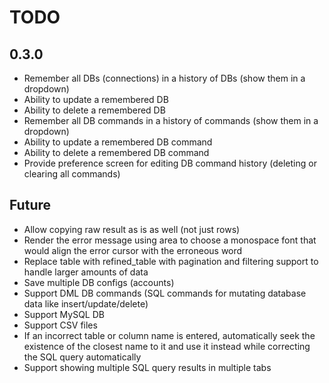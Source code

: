 # TODO

## 0.3.0
- Remember all DBs (connections) in a history of DBs (show them in a dropdown)
- Ability to update a remembered DB
- Ability to delete a remembered DB
- Remember all DB commands in a history of commands (show them in a dropdown)
- Ability to update a remembered DB command
- Ability to delete a remembered DB command
- Provide preference screen for editing DB command history (deleting or clearing all commands)

## Future
- Allow copying raw result as is as well (not just rows)
- Render the error message using area to choose a monospace font that would align the error cursor with the erroneous word
- Replace table with refined_table with pagination and filtering support to handle larger amounts of data
- Save multiple DB configs (accounts)
- Support DML DB commands (SQL commands for mutating database data like insert/update/delete)
- Support MySQL DB
- Support CSV files
- If an incorrect table or column name is entered, automatically seek the existence of the closest name to it and use it instead while correcting the SQL query automatically
- Support showing multiple SQL query results in multiple tabs
